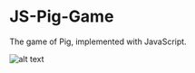# JS-Pig-Game
The game of Pig, implemented with JavaScript.

![alt text](screenshot.jpg "Description goes here")
